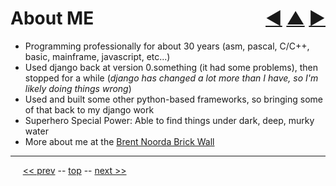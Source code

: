 About ME <span style="float:right;">[&#x25C0;](01.md) [&#x25B2;](../README.md) [&#x25BA;](03.md)</span>
=========

* Programming professionally for about 30 years (asm, pascal, C/C++, basic, mainframe, javascript, etc...)
* Used django back at version 0.something (it had some problems), then stopped for a while
(*django has changed a lot more than I have, so I'm likely doing things wrong*)
* Used and built some other python-based frameworks, so bringing some of that back to my django work
* Superhero Special Power: Able to find things under dark, deep, murky water
* More about me at the [Brent Noorda Brick Wall](http://dl.dropbox.com/u/41075/brentnoorda/index.html)

------

&nbsp;&nbsp;&nbsp;&nbsp; [&lt;&lt; prev](01.md) -- [top](../README.md) -- [next &gt;&gt;](03.md)